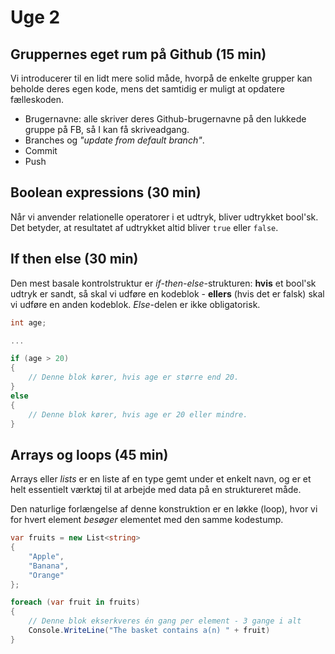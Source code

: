 # Uge 2

## Gruppernes eget rum på Github (15 min)

Vi introducerer til en lidt mere solid måde, hvorpå de enkelte grupper kan beholde deres egen kode, mens det samtidig er muligt at opdatere fælleskoden.

- Brugernavne: alle skriver deres Github-brugernavne på den lukkede gruppe på FB, så I kan få skriveadgang.
- Branches og _"update from default branch"_.
- Commit
- Push

## Boolean expressions (30 min)

Når vi anvender relationelle operatorer i et udtryk, bliver udtrykket bool'sk. Det betyder, at resultatet af udtrykket altid bliver `true` eller `false`.

## If then else (30 min)

Den mest basale kontrolstruktur er _if-then-else_-strukturen: **hvis** et bool'sk udtryk er sandt, så skal vi udføre en kodeblok - **ellers** (hvis det er falsk) skal vi udføre en anden kodeblok. _Else_-delen er ikke obligatorisk.

```csharp
int age;

...

if (age > 20) 
{
    // Denne blok kører, hvis age er større end 20.
}
else
{
    // Denne blok kører, hvis age er 20 eller mindre.
}
```

## Arrays og loops (45 min)

Arrays eller _lists_ er en liste af en type gemt under et enkelt navn, og er et helt essentielt værktøj til at arbejde med data på en struktureret måde.

Den naturlige forlængelse af denne konstruktion er en løkke (loop), hvor vi for hvert element _besøger_ elementet med den samme kodestump.

```csharp
var fruits = new List<string> 
{
    "Apple",
    "Banana",
    "Orange"
};

foreach (var fruit in fruits) 
{
    // Denne blok ekserkveres én gang per element - 3 gange i alt
    Console.WriteLine("The basket contains a(n) " + fruit)
}
```